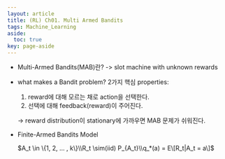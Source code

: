 ```yaml
---
layout: article
title: (RL) Ch01. Multi Armed Bandits
tags: Machine_Learning
aside:
  toc: true
key: page-aside
---
```



* Multi-Armed Bandits(MAB)란?
  -> slot machine with unknown rewards

* what makes a Bandit problem?
  2가지 핵심 properties:
    1) reward에 대해 모르는 채로 action을 선택한다.
    2) 선택에 대해 feedback(reward)이 주어진다.

    -> reward distribution이 stationary에 가까우면 MAB 문제가 쉬워진다.

* Finite-Armed Bandits Model

  $A_t \in \{1, 2, ... , k\}\\R_t \sim(iid) P_{A_t}\\q_*(a) = E\[R_t|A_t = a\]$
